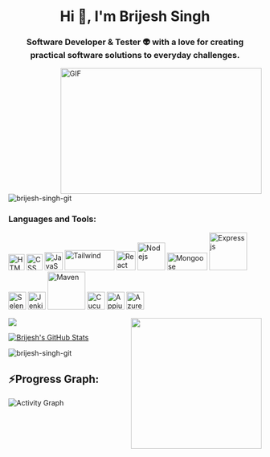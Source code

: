 <h1 align="center">Hi 👋, I'm Brijesh Singh </h1>
<h3 align="center">Software Developer & Tester 👽 with a love for creating practical software solutions to everyday challenges.</h3>

<img align="right" height="250" width="400" alt="GIF" src="https://miro.medium.com/max/1360/1*IRGHmiGsa16stedQvIaZfw.gif" />
<p align="left"> <img src="https://komarev.com/ghpvc/?username=brijesh-singh-git&label=Profile%20views&color=0e75b6&style=flat" alt="brijesh-singh-git" /> </p>

<!-- <h3 align="left">Connect with me:</h3>
<p align="left">
<a href="www.linkedin.com/in/brijesh-singh-atinfosys/" target="blank"><img align="center" src= "https://cdn.svgporn.com/logos/linkedin.svg" alt="https://www.linkedin.com/in/brijesh-singh-atinfosys/" height="30" width="40" /></a>
</p> -->

<h3 align="left">Languages and Tools:</h3>
<p >
    <img src="https://cdn.svgporn.com/logos/html-5.svg" title="HTML" width="32" /> <img src="https://cdn.svgporn.com/logos/css-3.svg" title="CSS" width="32" />  
    <img src="https://cdn.svgporn.com/logos/javascript.svg" title="JavaScript" width="36" /> <img src="https://cdn.svgporn.com/logos/tailwindcss.svg" title="Tailwind" width="99" height="40"> <img src="https://cdn.svgporn.com/logos/react.svg" title="React" width="38" />
    <img src="https://cdn.svgporn.com/logos/nodejs.svg" title="Nodejs" width="55" /> <img src="https://cdn.svgporn.com/logos/mongodb.svg" title="Mongoose" width="80" height="35" />
    <img src="https://cdn.svgporn.com/logos/express.svg" title="Expressjs" width="75" /> <img src="https://cdn.svgporn.com/logos/selenium.svg" title="Selenium" width="35" /> <img src="https://cdn.svgporn.com/logos/jenkins.svg" title="Jenkins" width="35" /> <img src="https://cdn.svgporn.com/logos/maven.svg" title="Maven" width="75" /> <img src="https://cdn.svgporn.com/logos/cucumber.svg" title="Cucumber" width="35" /> <img src="https://cdn.svgporn.com/logos/appium.svg" title="Appium" width="35" /> <img src="https://www.vectorlogo.zone/logos/microsoft_azure/microsoft_azure-icon.svg" title="Azure" width="35" />
</p>


 

<img align='right' src="https://media.giphy.com/media/M9gbBd9nbDrOTu1Mqx/giphy.gif" width="260">


![](https://github-readme-stats.vercel.app/api/top-langs/?username=brijesh-singh-git&theme=light&hide_border=false&include_all_commits=true&count_private=true&layout=compact)


[![Brijesh's GitHub Stats](https://github-readme-stats.vercel.app/api?username=brijesh-singh-git&show_icons=true)](https://github.com/brijesh-singh-git)


<!-- <p>&nbsp;<img align="center" src="https://github-readme-stats.vercel.app/api?username=brijesh-singh-git&show_icons=true&locale=en" alt="brijesh-singh-git" /></p> -->

<p><img align="center" src="https://github-readme-streak-stats.herokuapp.com/?user=brijesh-singh-git&" alt="brijesh-singh-git" /></p> 

<h2 align="left">⚡Progress Graph:</h2>
  <a><img alt="Activity Graph" src="https://github-readme-activity-graph.cyclic.app/graph?username=brijesh-singh-git&theme=react-light&hide_border=true" /></a>


<br/>
